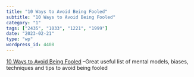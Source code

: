 ```yaml
---
title: "10 Ways to Avoid Being Fooled"
subtitle: "10 Ways to Avoid Being Fooled"
category: "1"
tags: ["2435", "1033", "1221", "1999"]
date: "2023-02-21"
type: "wp"
wordpress_id: 4408
---
```

[ 10 Ways to Avoid Being Fooled]( https://open.substack.com/pub/gurwinder/p/10-ways-to-avoid-being-fooled?r=1slq0e&utm_medium=ios&utm_campaign=post) –Great useful list of mental models, biases, techniques and tips to avoid being fooled